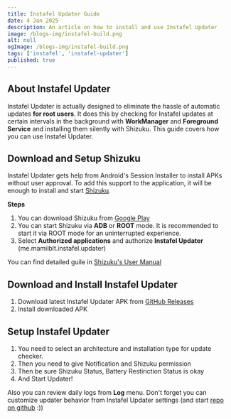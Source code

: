 ```yaml
---
title: Instafel Updater Guide
date: 4 Jan 2025
description: An article on how to install and use Instafel Updater
image: /blogs-img/instafel-build.png
alt: null
ogImage: /blogs-img/instafel-build.png
tags: ['instafel', 'instafel-updater']
published: true
---
```


## About Instafel Updater

Instafel Updater is actually designed to eliminate the hassle of automatic updates **for root users**. It does this by checking for Instafel updates at certain intervals in the background with **WorkManager** and **Foreground Service** and installing them silently with Shizuku. This guide covers how you can use Instafel Updater.

## Download and Setup Shizuku

Instafel Updater gets help from Android's Session Installer to install APKs without user approval. To add this support to the application, it will be enough to install and start [Shizuku](https://shizuku.rikka.app/guide/setup/).

**Steps**

1. You can download Shizuku from [Google Play](https://play.google.com/store/apps/details?id=moe.shizuku.privileged.api)
2. You can start Shizuku via **ADB** or **ROOT** mode. It is recommended to start it via ROOT mode for an uninterrupted experience.
3. Select **Authorized applications** and authorize **Instafel Updater** (me.mamiiblt.instafel.updater)

You can find detailed guile in [Shizuku's User Manual](https://shizuku.rikka.app/guide/setup/)

## Download and Install Instafel Updater

1. Download latest Instafel Updater APK from [GitHub Releases](https://github.com/mamiiblt/instafel-updater/releases/latest)
2. Install downloaded APK

## Setup Instafel Updater

1. You need to select an architecture and installation type for update checker.
2. Then you need to give Notification and Shizuku permission
3. Then be sure Shizuku Status, Battery Restiriction Status is okay
4. And Start Updater!

Also you can review daily logs from **Log** menu. Don't forget you can customize updater behavior from Instafel Updater settings (and start [repo on github](https://github.com/mamiiblt/instafel-updater) :))

